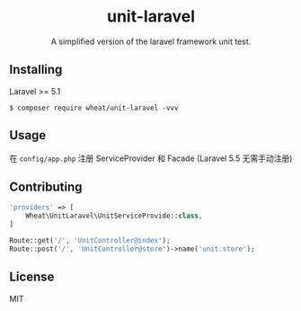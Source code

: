 <h1 align="center"> unit-laravel </h1>

<p align="center"> A simplified version of the laravel framework unit test.</p>


## Installing

Laravel >= 5.1

```shell
$ composer require wheat/unit-laravel -vvv
```

## Usage

在 `config/app.php` 注册 ServiceProvider 和 Facade (Laravel 5.5 无需手动注册)

## Contributing

```php
'providers' => [
    Wheat\UnitLaravel\UnitServiceProvide::class,
]

Route::get('/', 'UnitController@index');
Route::post('/', 'UnitController@store')->name('unit.store');
```

## License

MIT

